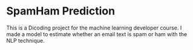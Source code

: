 # SpamHam Prediction
 This is a Dicoding project for the machine learning developer course. I made a model to estimate whether an email text is spam or ham with the NLP technique.

